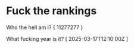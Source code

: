 # Fuck the rankings

Who the hell am I?
{ 11277277 }

What fucking year is it?
[ 2025-03-17T12:10:00Z ]
